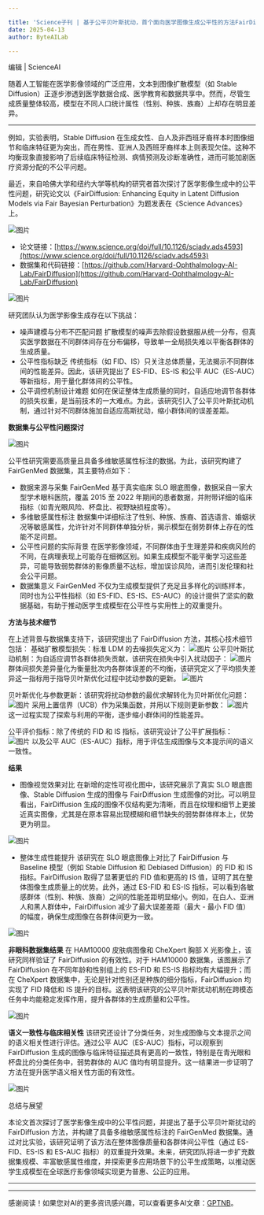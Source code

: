 ```yaml
---

title: 'Science子刊 | 基于公平贝叶斯扰动，首个面向医学图像生成公平性的方法FairDiffusion来了'
date: 2025-04-13
author: ByteAILab

---
```


编辑 | ScienceAI

随着人工智能在医学影像领域的广泛应用，文本到图像扩散模型（如 Stable Diffusion）正逐步渗透到医学数据合成、医学教育和数据共享中。然而，尽管生成质量整体较高，模型在不同人口统计属性（性别、种族、族裔）上却存在明显差异。

---
例如，实验表明，Stable Diffusion 在生成女性、白人及非西班牙裔样本时图像细节和临床特征更为突出，而在男性、亚洲人及西班牙裔样本上则表现欠佳。这种不均衡现象直接影响了后续临床特征检测、病情预测及诊断准确性，进而可能加剧医疗资源分配的不公平问题。

最近，来自哈佛大学和纽约大学等机构的研究者首次探讨了医学影像生成中的公平性问题，研究论文以《FairDiffusion: Enhancing Equity in Latent Diffusion Models via Fair Bayesian Perturbation》为题发表在《Science Advances》上。

![图片](https://image.jiqizhixin.com/uploads/editor/69c34369-151e-4aaa-846f-59d1aa5ef512/640.png)

- 论文链接：[https://www.science.org/doi/full/10.1126/sciadv.ads4593](https://www.science.org/doi/full/10.1126/sciadv.ads4593)
- 数据集和代码链接：[https://github.com/Harvard-Ophthalmology-AI-Lab/FairDiffusion](https://github.com/Harvard-Ophthalmology-AI-Lab/FairDiffusion)

![图片](https://image.jiqizhixin.com/uploads/editor/18bbbd8c-6cac-473a-a74d-9120e6cbdd5a/640.png)

研究团队认为医学影像生成存在以下挑战：
- 噪声建模与分布不匹配问题
扩散模型的噪声去除假设数据服从统一分布，但真实医学数据在不同群体间存在分布偏移，导致单一全局损失难以平衡各群体的生成质量。
- 公平性指标缺乏
传统指标（如 FID、IS）只关注总体质量，无法揭示不同群体间的性能差异。因此，该研究提出了 ES-FID、ES-IS 和公平 AUC（ES-AUC）等新指标，用于量化群体间的公平性。
- 公平调控机制设计难题
如何在保证整体生成质量的同时，自适应地调节各群体的损失权重，是当前技术的一大难点。为此，该研究引入了公平贝叶斯扰动机制，通过针对不同群体施加自适应高斯扰动，缩小群体间的误差差距。

**数据集与公平性问题探讨**

![图片](https://image.jiqizhixin.com/uploads/editor/4bba3b42-ade8-4ab1-9b37-dad12ef879fb/640.png)

公平性研究需要高质量且具备多维敏感属性标注的数据。为此，该研究构建了 FairGenMed 数据集，其主要特点如下：
- 数据来源与采集
FairGenMed 基于真实临床 SLO 眼底图像，数据采自一家大型学术眼科医院，覆盖 2015 至 2022 年期间的患者数据，并附带详细的临床指标（如青光眼风险、杯盘比、视野缺损程度等）。
- 多维敏感属性标注
数据集中详细标注了性别、种族、族裔、首选语言、婚姻状况等敏感属性，允许针对不同群体单独分析，揭示模型在弱势群体上存在的性能不足问题。
- 公平性问题的实际背景
在医学影像领域，不同群体由于生理差异和疾病风险的不同，在病理表现上可能存在细微区别。如果生成模型不能平衡学习这些差异，可能导致弱势群体的影像质量不达标，增加误诊风险，进而引发伦理和社会公平问题。
- 数据集意义
FairGenMed 不仅为生成模型提供了充足且多样化的训练样本，同时也为公平性指标（如 ES-FID、ES-IS、ES-AUC）的设计提供了坚实的数据基础，有助于推动医学生成模型在公平性与实用性上的双重提升。

**方法与技术细节**

在上述背景与数据集支持下，该研究提出了 FairDiffusion 方法，其核心技术细节包括：
基础扩散模型损失：标准 LDM 的去噪损失定义为：
![图片](https://mmbiz.qpic.cn/mmbiz_png/XLCp9HBkwLk5JOUHMKIsYjwemshT3AmgbldwITs5EPeVBianrASKxIiaiaibMBvnSicib5QftBVnU5zQCDzu3LuqKwKw/640?wx_fmt=png&from=appmsg)
公平贝叶斯扰动机制：为自适应调节各群体损失贡献，该研究在损失中引入扰动因子：
![图片](https://mmbiz.qpic.cn/mmbiz_png/XLCp9HBkwLk5JOUHMKIsYjwemshT3AmglhiatqmvG8HJc1EFOd1x2RAmTwMiaCjmwtFDcLWQGEDfVwXh5ItpxVJQ/640?wx_fmt=png&from=appmsg)
群体间损失差异量化为衡量批次内各群体误差的不均衡，该研究定义了平均损失差异这一指标用于指导贝叶斯优化过程中扰动参数的更新。
![图片](https://mmbiz.qpic.cn/mmbiz_png/XLCp9HBkwLk5JOUHMKIsYjwemshT3AmgziagJOjx4qhn5hUXglf6OMBsyaCLQOWJL5eM1y3SmFfUfBHYS4CzJicw/640?wx_fmt=png&from=appmsg)

贝叶斯优化与参数更新：该研究将扰动参数的最优求解转化为贝叶斯优化问题：
![图片](https://mmbiz.qpic.cn/mmbiz_png/XLCp9HBkwLk5JOUHMKIsYjwemshT3AmgxVMpIFzicqyovIUBFicDiasY1ia1iamscEW7icWj7NWhylW8GG2pVkGWrHqg/640?wx_fmt=png&from=appmsg)
采用上置信界（UCB）作为采集函数，并用以下规则更新参数：
![图片](https://mmbiz.qpic.cn/mmbiz_png/XLCp9HBkwLk5JOUHMKIsYjwemshT3Amgd5S09YmchM9myicxPWYMicx2FtibjKa3lREL3c8sCc6fbyB73lm2741Rg/640?wx_fmt=png&from=appmsg)
这一过程实现了探索与利用的平衡，逐步缩小群体间的性能差异。

公平评价指标：除了传统的 FID 和 IS 指标，该研究设计了公平扩展指标：
![图片](https://mmbiz.qpic.cn/mmbiz_png/XLCp9HBkwLk5JOUHMKIsYjwemshT3AmguVAsRgVSe7wAjZTUJUzrp8f52riaIVIHaMXvCVJo81LXX2FjJlzjV2w/640?wx_fmt=png&from=appmsg)
以及公平 AUC（ES-AUC）指标，用于评估生成图像与文本提示间的语义一致性。

**结果**
- 图像视觉效果对比
在新增的定性可视化图中，该研究展示了真实 SLO 眼底图像、Stable Diffusion 生成的图像与 FairDiffusion 生成图像的对比。可以明显看出，FairDiffusion 生成的图像不仅结构更为清晰，而且在纹理和细节上更接近真实图像，尤其是在原本容易出现模糊和细节缺失的弱势群体样本上，优势更为明显。

![图片](https://mmbiz.qpic.cn/mmbiz_png/XLCp9HBkwLk5JOUHMKIsYjwemshT3AmgcOcMvsputGrdA42DSh2fTTUkvQUtO1glbObcEnRTlfyIlbM2lyrzBA/640?wx_fmt=png&from=appmsg)

- 整体生成性能提升
该研究在 SLO 眼底图像上对比了 FairDiffusion 与 Baseline 模型（例如 Stable Diffusion 和 Debiased Diffusion）的 FID 和 IS 指标。FairDiffusion 取得了显著更低的 FID 值和更高的 IS 值，证明了其在整体图像生成质量上的优势。此外，通过 ES-FID 和 ES-IS 指标，可以看到各敏感群体（性别、种族、族裔）之间的性能差距明显缩小。例如，在白人、亚洲人和黑人群体中，FairDiffusion 减少了最大误差差距（最大 - 最小 FID 值）的幅度，确保生成图像在各群体间更为一致。

![图片](https://mmbiz.qpic.cn/mmbiz_png/XLCp9HBkwLk5JOUHMKIsYjwemshT3AmglXcRNAAncibWZiaDXQKWxToSfZfCGZqeIV5UGwXa1BVNqhwE4MZ51MVg/640?wx_fmt=png&from=appmsg)

**非眼科数据集结果**
在 HAM10000 皮肤病图像和 CheXpert 胸部 X 光影像上，该研究同样验证了 FairDiffusion 的有效性。对于 HAM10000 数据集，该图展示了 FairDiffusion 在不同年龄和性别组上的 ES-FID 和 ES-IS 指标均有大幅提升；而在 CheXpert 数据集中，无论是针对性别还是种族的细分指标，FairDiffusion 均实现了 FID 降低和 IS 提升的目标。这表明该研究的公平贝叶斯扰动机制在跨模态任务中均能稳定发挥作用，提升各群体的生成质量和公平性。

![图片](https://mmbiz.qpic.cn/mmbiz_png/XLCp9HBkwLk5JOUHMKIsYjwemshT3AmghicvB2JiaaKWEnw1NE68Cs7SDrzh7ghkpAnJMaiabI4D5gMWnRIv1RTKQ/640?wx_fmt=png&from=appmsg)

**语义一致性与临床相关性**
该研究还设计了分类任务，对生成图像与文本提示之间的语义相关性进行评估。通过公平 AUC（ES-AUC）指标，可以观察到 FairDiffusion 生成的图像与临床特征描述具有更高的一致性，特别是在青光眼和杯盘比的分类任务中，弱势群体的 AUC 值均有明显提升。这一结果进一步证明了方法在提升医学语义相关性方面的有效性。

![图片](https://mmbiz.qpic.cn/mmbiz_png/XLCp9HBkwLk5JOUHMKIsYjwemshT3Amgb0ZQP7QdUibo93OZLV1ly1hIYXgXRxGFzbOefRibib0ibvgHUuFbv7kmmw/640?wx_fmt=png&from=appmsg)

总结与展望

本论文首次探讨了医学影像生成中的公平性问题，并提出了基于公平贝叶斯扰动的 FairDiffusion 方法，并构建了具备多维敏感属性标注的 FairGenMed 数据集。通过对比实验，该研究证明了该方法在整体图像质量和各群体间公平性（通过 ES-FID、ES-IS 和 ES-AUC 指标）的双重提升效果。未来，研究团队将进一步扩充数据集规模、丰富敏感属性维度，并探索更多应用场景下的公平生成策略，以推动医学生成模型在全球医疗影像领域实现更为普惠、公正的应用。

---
---
感谢阅读！如果您对AI的更多资讯感兴趣，可以查看更多AI文章：[GPTNB](https://gptnb.com)。